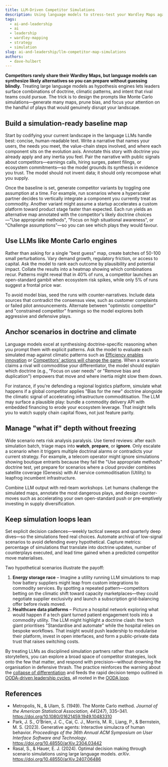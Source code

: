 ```yaml
---
title: LLM-Driven Competitor Simulations
description: Using language models to stress-test your Wardley Maps against plausible competitor plays without drowning in hypotheticals.
tags:
  - ai-and-leadership
  - ai
  - leadership
  - wardley-mapping
  - strategy
  - simulation
slug: ai-and-leadership/llm-competitor-map-simulations
authors:
  - dave-hulbert
---
```


**Competitors rarely share their Wardley Maps, but language models can synthesize likely alternatives so you can prepare without guessing blindly.** Treating large language models as hypothesis engines lets leaders surface combinations of doctrine, climatic patterns, and intent that rival teams could pursue. The trick is to design the prompts like Monte Carlo simulations—generate many maps, prune bias, and focus your attention on the handful of plays that would genuinely disrupt your landscape.

<!-- truncate -->

## Build a simulation-ready baseline map

Start by codifying your current landscape in the language LLMs handle best: concise, human-readable text. Write a narrative that names your users, the needs you meet, the value-chain steps involved, and where each component sits on the evolution axis. Annotate this story with doctrine you already apply and any inertia you feel. Pair the narrative with public signals about competitors—earnings calls, hiring surges, patent filings, or ecosystem commitments—so the model grounds its synthesis in evidence you trust. The model should not invent data; it should only recompose what you supply.

Once the baseline is set, generate competitor variants by toggling one assumption at a time. For example, run scenarios where a hyperscaler partner decides to vertically integrate a component you currently treat as commodity. Another variant might assume a startup accelerates a custom platform toward product stage faster than expected. Each run yields an alternative map annotated with the competitor's likely doctrine choices—"Use appropriate methods", "Focus on high situational awareness", or "Challenge assumptions"—so you can see which plays they would favour.

## Use LLMs like Monte Carlo engines

Rather than asking for a single "best guess" map, create batches of 50-100 small perturbations. Vary demand growth, regulatory friction, or access to capital. Ask the model to rank each outcome by plausibility and potential impact. Collate the results into a heatmap showing which combinations recur. Patterns might reveal that in 40% of runs, a competitor launches an open-standard gambit when ecosystem risk spikes, while only 5% of runs suggest a frontal price war.

To avoid model bias, seed the runs with counter-narratives. Include data sources that contradict the consensus view, such as customer complaints or failed pilot announcements. Alternate between "optimistic competitor" and "constrained competitor" framings so the model explores both aggressive and defensive plays.

## Anchor scenarios in doctrine and climate

Language models excel at synthesising doctrine-specific reasoning when you prompt them with explicit patterns. Ask the model to evaluate each simulated map against climatic patterns such as [Efficiency enables innovation](/climatic-patterns/efficiency-enables-innovation) or [Competitors' actions will change the game](/climatic-patterns/competitors-actions-will-change-the-game). When a scenario claims a rival will commoditise your differentiator, the model should explain which doctrine (e.g., "Focus on user needs" or "Remove bias and duplication") empowers that move and where inertia might slow them down.

For instance, if you're defending a regional logistics platform, simulate what happens if a global competitor applies "Bias for the new" doctrine alongside the climatic signal of accelerating infrastructure commoditisation. The LLM may surface a plausible play: bundle a commodity delivery API with embedded financing to erode your ecosystem leverage. That insight tells you to watch supply chain capital flows, not just feature parity.

## Manage "what if" depth without freezing

Wide scenario nets risk analysis paralysis. Use tiered reviews: after each simulation batch, triage maps into **watch**, **prepare**, or **ignore**. Only escalate a scenario when it triggers multiple doctrinal alarms or contradicts your current strategy. For example, a telecom operator might ignore simulations showing boutique entrants because they fail the "Use appropriate methods" doctrine test, yet prepare for scenarios where a cloud provider combines satellite coverage (Genesis) with AI service commoditisation (Utility) to leapfrog incumbent infrastructure.

Combine LLM output with red-team workshops. Let humans challenge the simulated maps, annotate the most dangerous plays, and design counter-moves such as accelerating your own open-standard push or pre-emptively investing in supply diversification.

## Keep simulation loops lean

Set explicit decision cadences—weekly tactical sweeps and quarterly deep dives—so the simulations feed real choices. Automate archival of low-signal scenarios to avoid defending every hypothetical. Capture metrics: percentage of simulations that translate into doctrine updates, number of counterplays executed, and lead time gained when a predicted competitor move materialises.

Two hypothetical scenarios illustrate the payoff:

1. **Energy storage race** – Imagine a utility running LLM simulations to map how battery suppliers might leap from custom integrations to commodity services. By spotting a repeated pattern—competitors betting on the climatic shift toward capacity marketplaces—they could negotiate supplier exclusivity and launch a subscription grid-balancing offer before rivals moved.
2. **Healthcare data platforms** – Picture a hospital network exploring what would happen if a tech giant turned patient engagement tools into a commodity utility. The LLM might highlight a doctrine clash: the tech giant prioritises "Standardise and automate" while the hospital relies on bespoke workflows. That insight would push leadership to modularise their platform, invest in open interfaces, and form a public-private data trust that raises switching costs.

By treating LLMs as disciplined simulation partners rather than oracle storytellers, you can explore a broad space of competitor strategies, lock onto the few that matter, and respond with precision—without drowning the organisation in defensive thrash. The practice reinforces the warning about the [collapse of differentiation](/blog/ai-and-leadership/collapse-of-differentiation) and feeds the rapid decision tempo outlined in [OODA-driven leadership cycles](/blog/ai-and-leadership/winning-ai-leadership-cycles-with-the-ooda-loop), all rooted in the [OODA loop](/terms/ooda-loop).

## References

- Metropolis, N., & Ulam, S. (1949). The Monte Carlo method. *Journal of the American Statistical Association, 44*(247), 335–341. <https://doi.org/10.1080/01621459.1949.10483310>
- Park, J. S., O’Brien, J. C., Cai, C. J., Morris, M. R., Liang, P., & Bernstein, M. S. (2023). Generative agents: Interactive simulacra of human behavior. *Proceedings of the 36th Annual ACM Symposium on User Interface Software and Technology*. <https://doi.org/10.48550/arXiv.2304.03442>
- Rasal, S., & Hauer, E. J. (2024). Optimal decision making through scenario simulations using large language models. *arXiv*. <https://doi.org/10.48550/arXiv.2407.06486>
